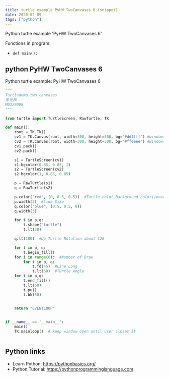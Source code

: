 ```yaml
---
title: turtle example PyHW TwoCanvases 6 (snippet)
date: 2020-02-09
tags: ["python"]
---
```

Python turtle example 'PyHW TwoCanvases 6'

Functions in program: 
* `def main():`

## python PyHW TwoCanvases 6

Python turtle example: PyHW TwoCanvases 6

```python
"""
Turtledemo.two_canvases
牟光邦
M0329009
"""

from turtle import TurtleScreen, RawTurtle, TK

def main():
    root = TK.Tk()
    cv1 = TK.Canvas(root, width=300, height=300, bg="#ddffff") #window(up) information
    cv2 = TK.Canvas(root, width=300, height=300, bg="#ffeeee") #window(down) information
    cv1.pack()
    cv2.pack()

    s1 = TurtleScreen(cv1)
    s1.bgcolor(0.85, 0.85, 1)
    s2 = TurtleScreen(cv2)
    s2.bgcolor(1, 0.85, 0.85)

    p = RawTurtle(s1)
    q = RawTurtle(s2)

    p.color("red", (0, 0.5, 0.5))  #Turtle colot,Background color(inner)
    p.width(3)  #Line Size
    q.color("blue", (0.5, 0.5, 0))
    q.width(3)

    for t in p,q:
        t.shape("turtle")
        t.lt(30)

    q.lt(180)  #Up Turtle Rotation about 120

    for t in p, q:
        t.begin_fill()
    for i in range(6):  #Number of Draw
        for t in p, q:
            t.fd(45)  #Line Long
            t.lt(60)  #Turtle Angle
    for t in p,q:
        t.end_fill()
        t.lt(60)
        t.pu()
        t.bk(50)

    
    return "EVENTLOOP"


if __name__ == '__main__':
    main()
    TK.mainloop()  # keep window open until user closes it



```

## Python links

- Learn Python: https://pythonbasics.org/
- Python Tutorial: https://pythonprogramminglanguage.com
